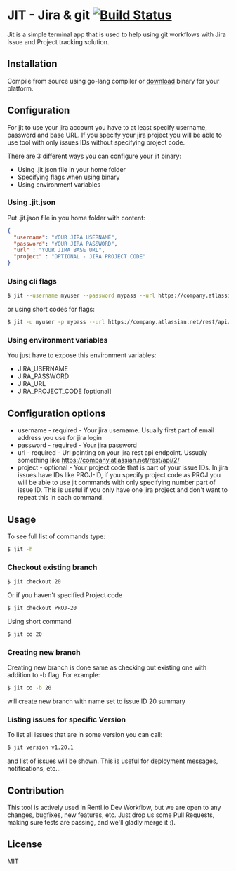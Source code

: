 # JIT - Jira & git [![Build Status](https://travis-ci.org/Rentlio/jit.svg?branch=master)](https://travis-ci.org/Rentlio/jit)

Jit is a simple terminal app that is used to help using git workflows with Jira Issue and Project tracking solution.



## Installation

Compile from source using go-lang compiler or [download](Downloads/) binary for your platform.


## Configuration
For jit to use your jira account you have to at least specify username, password and base URL. If you specify your jira project you will be able to use tool with only issues IDs without specifying project code.

There are 3 different ways you can configure your jit binary:

 * Using .jit.json file in your home folder
 * Specifying flags when using binary
 * Using environment variables

### Using .jit.json

Put .jit.json file in you home folder with content:

```json
{
  "username": "YOUR JIRA USERNAME",
  "password": "YOUR JIRA PASSWORD",
  "url" : "YOUR JIRA BASE URL",
  "project" : "OPTIONAL - JIRA PROJECT CODE"
}
```

### Using cli flags

```sh
$ jit --username myuser --password mypass --url https://company.atlassian.net/rest/api/2/ --project PROJ ...
```

or using short codes for flags:

```sh
$ jit -u myuser -p mypass --url https://company.atlassian.net/rest/api/2/ --project PROJ ...
```

### Using environment variables
You just have to expose this environment variables:
 * JIRA_USERNAME
 * JIRA_PASSWORD
 * JIRA_URL
 * JIRA_PROJECT_CODE [optional]

 ## Configuration options
  * username - required - Your jira username. Usually first part of email address you use for jira login
  * password - required - Your jira password
  * url - required - Url pointing on your jira rest api endpoint. Ussualy something like https://company.atlassian.net/rest/api/2/
  * project - optional - Your project code that is part of your issue IDs. In jira issues have IDs like PROJ-ID, if you specify project code as PROJ you will be able to use jit commands with only specifying number part of issue ID. This is useful if you only have one jira project and don't want to repeat this in each command.

## Usage
To see full list of commands type:
```sh
$ jit -h
```

### Checkout existing branch

```sh
$ jit checkout 20
```

Or if you haven't specified Project code

```sh
$ jit checkout PROJ-20
```

Using short command
```sh
$ jit co 20
```

### Creating new branch
Creating new branch is done same as checking out existing one with addition to -b flag. For example:
```sh
$ jit co -b 20
```
will create new branch with name set to issue ID 20 summary

### Listing issues for specific Version
To list all issues that are in some version you can call:
```sh
$ jit version v1.20.1
```
and list of issues will be shown. This is useful for deployment messages, notifications, etc...

## Contribution
This tool is actively used in Rentl.io Dev Workflow, but we are open to any changes, bugfixes, new features, etc. Just drop us some Pull Requests, making sure tests are passing, and we'll gladly merge it :).

## License
MIT
